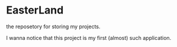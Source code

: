 # EasterLand
the reposetory for storing my projects.

I wanna notice that this project is my first (almost) such application.
